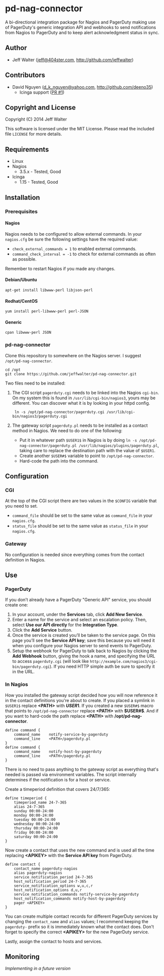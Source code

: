 pd-nag-connector
================

A bi-directional integration package for Nagios and PagerDuty making use of
PagerDuty's generic integration API and webhooks to send notifications from
Nagios to PagerDuty and to keep alert acknowledgment status in sync.

Author
------

* Jeff Walter (jeff@404ster.com, http://github.com/jeffwalter)

Contributors
------------

* David Nguyen (d_k_nguyen@yahoo.com, http://github.com/deeno35)
  * Icinga support ([PR #1](https://github.com/jeffwalter/pd-nag-connector/pull/1))

Copyright and License
---------------------

Copyright (C) 2014 Jeff Walter

This software is licensed under the MIT License. Please read the included file
`LICENSE` for more details.

Requirements
------------

* Linux
* Nagios
  * 3.5.x - Tested, Good
* Icinga
  * 1.15 - Tested, Good

Installation
------------

### Prerequisites

#### Nagios

Nagios needs to be configured to allow external commands. In your `nagios.cfg`
be sure the following settings have the required value:

* `check_external_commands = 1` to enabled external commands.
* `command_check_interval = -1` to check for external commands as often as
  possible.

Remember to restart Nagios if you made any changes.

#### Debian/Ubuntu

    apt-get install libwww-perl libjson-perl

#### Redhat/CentOS

    yum install perl-libwww-perl perl-JSON

#### Generic

    cpan libwww-perl JSON

### pd-nag-connector

Clone this repository to somewhere on the Nagios server. I suggest
`/opt/pd-nag-connector`.

    cd /opt
    git clone https://github.com/jeffwalter/pd-nag-connector.git

Two files need to be installed:

1. The CGI script `pagerduty.cgi` needs to be linked into the Nagios `cgi-bin`.
   On my system this is found in `/usr/lib/cgi-bin/nagios3`, yours may be
   different. You can discover what it is by looking in your httpd config.

        ln -s /opt/pd-nag-connector/pagerduty.cgi /usr/lib/cgi-bin/nagios3/pagerduty.cgi

2. The gateway script `pagerduty.pl` needs to be installed as a contact method in
   Nagios. We need to do one of the following:
   * Put it in whatever path `$USER1$` in Nagios is by doing
     `ln -s /opt/pd-nag-connector/pagerduty.pl /usr/lib/nagios/plugins/pagerduty.pl`,
     taking care to replace the destination path with the value of `$USER1`.
   * Create another `$USER#$` variable to point to `/opt/pd-nag-connector`.
   * Hard-code the path into the command.

Configuration
-------------

### CGI

At the top of the CGI script there are two values in the `$CONFIG` variable
that you need to set.

* `command_file` should be set to the same value as `command_file` in your
  `nagios.cfg`.
* `status_file` should be set to the same value as `status_file` in your
  `nagios.cfg`.

### Gateway

No configuration is needed since everything comes from the contact definition
in Nagios.

Use
---

### PagerDuty

If you don’t already have a PagerDuty "Generic API" service, you should create
one:

1. In your account, under the **Services** tab, click **Add New Service**.
2. Enter a name for the service and select an escalation policy. Then, select
   **Use our API directly** for the **Integration Type**.
3. Click the **Add Service** button.
4. Once the service is created you’ll be taken to the service page. On this
   page you’ll see the **Service API key**; save this because you will need it
   when you configure your Nagios server to send events to PagerDuty.
5. Setup the webhook for PagerDuty to talk back to Nagios by clicking the
   **Add Webhook** button, giving the hook a name, and specifying the URL to
   access `pagerduty.cgi` (will look like
   `http://example.com/nagios3/cgi-bin/pagerduty.cgi`). If you need HTTP simple
   auth be sure to specify it in the URL.

### In Nagios

How you installed the gateway script decided how you will now reference it in
the contact definitions you're about to create. If you placed a symlink in
`$USER1$` replace **\<PATH\>** with **$USER1$**. If you created a new `$USER#$`
macro that points to `/opt/pd-nag-connector` replace **\<PATH\>** with **$USER#$**.
And if you want to hard-code the path replace **\<PATH\>** with
**/opt/pd-nag-connector**.

    define command {
        command_name    notify-service-by-pagerduty
        command_line    <PATH>/pagerduty.pl
    }
    define command {
        command_name    notify-host-by-pagerduty
        command_line    <PATH>/pagerduty.pl
    }

There is no need to pass anything to the gateway script as everything that's
needed is passed via environment variables. The script internally determines if
the notification is for a host or service.

Create a timeperiod definition that covers 24/7/365:

    define timeperiod {
        timeperiod_name 24-7-365
        alias 24-7-365
        sunday 00:00-24:00
        monday 00:00-24:00
        tuesday 00:00-24:00
        wednesday 00:00-24:00
        thursday 00:00-24:00
        friday 00:00-24:00
        saturday 00:00-24:00
    }

Now create a contact that uses the new command and is used all the time
replacing **\<APIKEY\>** with the **Service API key** from PagerDuty.

    define contact {
        contact_name pagerduty-nagios
        alias pagerduty-nagios
        service_notification_period 24-7-365
        host_notification_period 24-7-365
        service_notification_options w,u,c,r
        host_notification_options d,u,r
        service_notification_commands notify-service-by-pagerduty
        host_notification_commands notify-host-by-pagerduty
        pager <APIKEY>
    }

You can create multiple contact records for different PagerDuty services by
changing the `contact_name` and `alias` values; I recommend keeping the
`pagerduty-` prefix so it is immediately known what the contact does. Don't
forget to specify the correct **\<APIKEY\>** for the new PagerDuty service.

Lastly, assign the contact to hosts and services.

Monitoring
----------

*Implementing in a future version*
